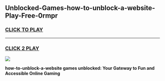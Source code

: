 
## Unblocked-Games-how-to-unblock-a-website-Play-Free-0rmpr
<h3>
<a href="https://premium76.site?title=how-to-unblock-a-website&ref=12A">CLICK TO PLAY</a></h3>
<hr>

<h3>
<a href="https://premium76.site?title=how-to-unblock-a-website&ref=12A">CLICK 2 PLAY</a>
  
</h3>

<a href="https://premium76.site?title=how-to-unblock-a-website&ref=12A"><img src="https://clearcache.store/games.png"></a>


**how-to-unblock-a-website games unblocked: Your Gateway to Fun and Accessible Online Gaming**
